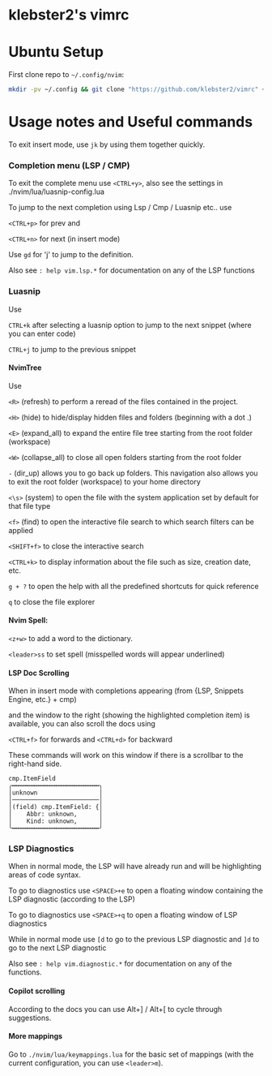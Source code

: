 # klebster2's vimrc

Ubuntu Setup
============

First clone repo to `~/.config/nvim`:

```bash
mkdir -pv ~/.config && git clone "https://github.com/klebster2/vimrc" ~/.config/nvim && cd ~/.config/nvim && ./install.sh
```

# Usage notes and Useful commands

To exit insert mode, use `jk` by using them together quickly.

### Completion menu (LSP / CMP)
To exit the complete menu use `<CTRL+y>`, also see the settings in ./nvim/lua/luasnip-config.lua

To jump to the next completion using Lsp / Cmp / Luasnip etc.. use

`<CTRL+p>` for prev and

`<CTRL+n>` for next (in insert mode)

Use `gd` for 'j' to jump to the definition.

Also see `: help vim.lsp.*` for documentation on any of the LSP functions

### Luasnip

Use

`CTRL+k` after selecting a luasnip option to jump to the next snippet (where you can enter code)

`CTRL+j` to jump to the previous snippet


#### NvimTree

Use

`<R>` (refresh) to perform a reread of the files contained in the project.

`<H>` (hide) to hide/display hidden files and folders (beginning with a dot .)

`<E>` (expand_all) to expand the entire file tree starting from the root folder (workspace)

`<W>` (collapse_all) to close all open folders starting from the root folder

`-` (dir_up) allows you to go back up folders. This navigation also allows you to exit the root folder (workspace) to your home directory

`<\s>` (system) to open the file with the system application set by default for that file type

`<f>` (find) to open the interactive file search to which search filters can be applied

`<SHIFT+f>` to close the interactive search

`<CTRL+k>` to display information about the file such as size, creation date, etc.

`g + ?` to open the help with all the predefined shortcuts for quick reference

`q` to close the file explorer


#### Nvim Spell:

`<z+w>` to add a word to the dictionary.

`<leader>ss` to set spell (misspelled words will appear underlined)

#### LSP Doc Scrolling

When in insert mode with completions appearing (from {LSP, Snippets Engine, etc.} + cmp)

and the window to the right (showing the highlighted completion item) is available, you can also scroll the docs using

`<CTRL+f>` for forwards and `<CTRL+d>` for backward

These commands will work on this window if there is a scrollbar to the right-hand side.

```
cmp.ItemField
╭╍╍╍╍╍╍╍╍╍╍╍╍╍╍╍╍╍╍╍╍╍╍╍╍╮
│unknown                 │
│────────────────────────│
│(field) cmp.ItemField: {│
│    Abbr: unknown,      │
│    Kind: unknown,      │
╰╍╍╍╍╍╍╍╍╍╍╍╍╍╍╍╍╍╍╍╍╍╍╍╍╯
```

### LSP Diagnostics

When in normal mode, the LSP will have already run and will be highlighting areas of code syntax.

To go to diagnostics use `<SPACE>+e` to open a floating window containing the LSP diagnostic (according to the LSP)

To go to diagnostics use `<SPACE>+q` to open a floating window of LSP diagnostics

While in normal mode use `[d` to go to the previous LSP diagnostic and `]d` to go to the next LSP diagnostic

Also see `: help vim.diagnostic.*` for documentation on any of the functions.

#### Copilot scrolling

According to the docs you can use Alt+] / Alt+[ to cycle through suggestions.

#### More mappings

Go to `./nvim/lua/keymappings.lua` for the basic set of mappings (with the current configuration, you can use `<leader>m`).
